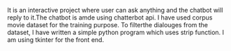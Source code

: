 It is an interactive project where user can ask anything and the chatbot will reply
to it.The chatbot is amde using chatterbot api.
I have used corpus movie dataset for the training purpose.
To filterthe dialouges from the dataset, I have written a simple python program which uses strip function. 
I am using tkinter for the front end. 